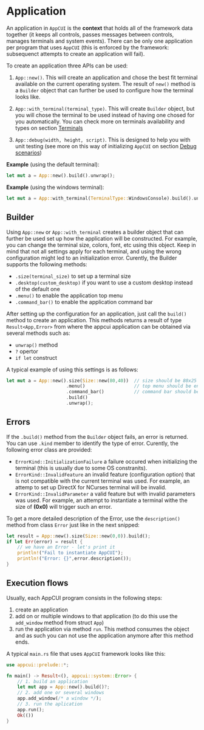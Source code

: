 # Application

An application in `AppCUI` is the **context** that holds all of the framework data together (it keeps all controls, passes messages between controls, manages terminals and system events). There can be only one application per program that uses `AppCUI` (this is enforced by the framework: subsequenct attempts to create an application will fail).

To create an application three APIs can be used:
1. `App::new()`. This will create an application and chose the best fit terminal available on the current operating system. The result of `new()` method is a `Builder` object that can further be used to configure how the terminal looks like.

2. `App::with_terminal(terminal_type)`. This will create `Builder` object, but you will chose the terminal to be used instead of having one chosed for you automatically. You can check more on terminals availability and types on section [Terminals](terminals.md)

3. `App::debug(width, height, script)`. This is designed to help you with unit testing (see more on this way of initializing `AppCUI` on section [Debug scenarios](debug_scenarious.md)) 

**Example** (using the default terminal):
```rs
let mut a = App::new().build().unwrap();
```

**Example** (using the windows terminal):
```rs
let mut a = App::with_terminal(TerminalType::WindowsConsole).build().unwrap();
```

## Builder

Using `App::new` or `App::with_terminal` creates a builder object that can further be used set up how the application will be constructed. For example, you can change the terminal size, colors, font, etc using this object. Keep in mind that not all settings apply for each terminal, and using the wrong configuration might led to an initialization error. Curently, the Builder supports the following methods:
* `.size(terminal_size)` to set up a terminal size
* `.desktop(custom_desktop)` if you want to use a custom desktop instead of the default one
* `.menu()` to enable the application top menu
* `.command_bar()` to enable the application command bar

After setting up the configuration for an application, just call the `build()` method to create an application. This methods returns a result of type `Result<App,Error>` from where the appcui application can be obtained via several methods such as:
* `unwrap()` method
* `?` opertor
* `if let` construct

A typical example of using this settings is as follows:
```rs
let mut a = App::new().size(Size::new(80,40))  // size should be 80x25 chars
                      .menu()                  // top menu should be enabled
                      .command_bar()           // command bar should be enabled
                      .build()
                      .unwrap();
```

## Errors

If the `.build()` method from the `Builder` object fails, an error is returned. You can use `.kind` member to identify the type of error. Curently, the following error class are provided:
* `ErrorKind::InitializationFailure` a failure occured when initializing the terminal (this is usually due to some OS constranits). 
* `ErrorKind::InvalidFeature` an invalid feature (configuration option) that is not compatible with the current terminal was used. For example, an attemp to set up DirectX for NCurses terminal will be invalid.
* `ErrorKind::InvalidParameter` a valid feature but with invalid parameters was used. For example, an attempt to instantiate a terminal withe the size of **(0x0)** will trigger such an error.

To get a more detailed description of the Error, use the `description()` method from class `Error` just like in the next snipped:
```rs
let result = App::new().size(Size::new(0,0)).build();
if let Err(error) = result {
    // we have an Error - let's print it
    println!("Fail to instantiate AppCUI");
    println!("Error: {}",error.description());
}
```

## Execution flows

Usually, each AppCUI program consists in the following steps:
1. create an application
2. add on or multiple windows to that application (to do this use the `add_window` method from struct `App`)
3. run the application via method `run`. This method consumes the object and as such you can not use the application anymore after this method ends.

A typical `main.rs` file that uses `AppCUI` framework looks like this:
```rs
use appcui::prelude::*;

fn main() -> Result<(), appcui::system::Error> {
    // 1. build an application
    let mut app = App::new().build()?;
    // 2. add one or several windows
    app.add_window(/* a window */);
    // 3. run the aplication
    app.run();
    Ok(())
}
```